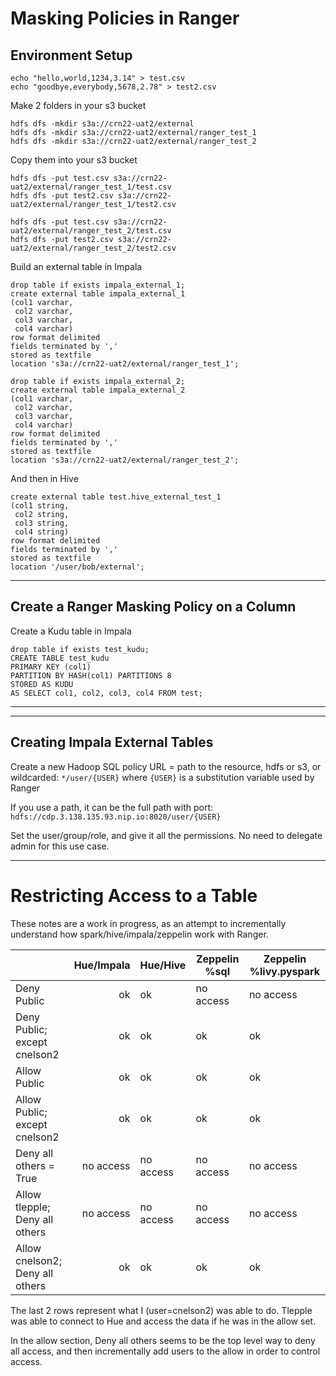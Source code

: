 # Masking Policies in Ranger

## Environment Setup

```
echo "hello,world,1234,3.14" > test.csv
echo "goodbye,everybody,5678,2.78" > test2.csv
```

Make 2 folders in your s3 bucket
```
hdfs dfs -mkdir s3a://crn22-uat2/external
hdfs dfs -mkdir s3a://crn22-uat2/external/ranger_test_1
hdfs dfs -mkdir s3a://crn22-uat2/external/ranger_test_2
```

Copy them into your s3 bucket
```
hdfs dfs -put test.csv s3a://crn22-uat2/external/ranger_test_1/test.csv
hdfs dfs -put test2.csv s3a://crn22-uat2/external/ranger_test_1/test2.csv
```

```
hdfs dfs -put test.csv s3a://crn22-uat2/external/ranger_test_2/test.csv
hdfs dfs -put test2.csv s3a://crn22-uat2/external/ranger_test_2/test2.csv
```

Build an external table in Impala

```
drop table if exists impala_external_1;
create external table impala_external_1
(col1 varchar,
 col2 varchar,
 col3 varchar,
 col4 varchar)
row format delimited
fields terminated by ','
stored as textfile
location 's3a://crn22-uat2/external/ranger_test_1';
```

```
drop table if exists impala_external_2;
create external table impala_external_2
(col1 varchar,
 col2 varchar,
 col3 varchar,
 col4 varchar)
row format delimited
fields terminated by ','
stored as textfile
location 's3a://crn22-uat2/external/ranger_test_2';
```

And then in Hive
```
create external table test.hive_external_test_1
(col1 string,
 col2 string,
 col3 string,
 col4 string)
row format delimited
fields terminated by ','
stored as textfile
location '/user/bob/external';
```



---

## Create a Ranger Masking Policy on a Column


Create a Kudu table in Impala
```
drop table if exists test_kudu;
CREATE TABLE test_kudu
PRIMARY KEY (col1)
PARTITION BY HASH(col1) PARTITIONS 8
STORED AS KUDU
AS SELECT col1, col2, col3, col4 FROM test;
```

---

---

## Creating Impala External Tables

Create a new Hadoop SQL policy
URL = path to the resource, hdfs or s3, or wildcarded:  `*/user/{USER}` where `{USER}` is a substitution variable used by Ranger

If you use a path, it can be the full path with port:  `hdfs://cdp.3.138.135.93.nip.io:8020/user/{USER}`

Set the user/group/role, and give it all the permissions.  No need to delegate admin for this use case.


---

# Restricting Access to a Table

These notes are a work in progress, as an attempt to incrementally understand how spark/hive/impala/zeppelin work with Ranger.

|                                 	| Hue/Impala 	| Hue/Hive  	| Zeppelin %sql 	| Zeppelin %livy.pyspark 	|
|---------------------------------	|-----------:	|-----------	|---------------	|------------------------	|
| Deny Public                     	| ok         	| ok        	| no access     	| no access              	|
| Deny Public; except cnelson2    	| ok         	| ok        	| ok            	| ok                     	|
| Allow Public                    	| ok         	| ok        	| ok            	| ok                     	|
| Allow Public; except cnelson2   	| ok         	| ok        	| ok            	| ok                     	|
| Deny all others = True          	| no access  	| no access 	| no access     	| no access              	|
| Allow tlepple; Deny all others  	| no access  	| no access 	| no access     	| no access              	| <-- tlepple was able to access data
| Allow cnelson2; Deny all others 	| ok         	| ok        	| ok            	| ok                     	|


The last 2 rows represent what I (user=cnelson2) was able to do.   Tlepple was able to connect to Hue and access the data if he was in the allow set.

In the allow section, Deny all others seems to be the top level way to deny all access, and then incrementally add users to the allow in order to control access.



